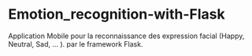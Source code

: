 # Emotion_recognition-with-Flask
Application Mobile pour la reconnaissance des expression facial (Happy, Neutral, Sad, ... ). par le framework Flask. 
